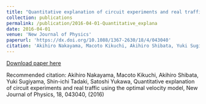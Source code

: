 ```yaml
---
title: "Quantitative explanation of circuit experiments and real traffic using the optimal velocity model"
collection: publications
permalink: /publication/2016-04-01-Quantitative_explana
date: 2016-04-01
venue: 'New Journal of Physics'
paperurl: 'https://dx.doi.org/10.1088/1367-2630/18/4/043040'
citation: 'Akihiro Nakayama, Macoto Kikuchi, Akihiro Shibata, Yuki Sugiyama, Shin-ichi Tadaki, Satoshi Yukawa, Quantitative explanation of circuit experiments and real traffic using the optimal velocity model, New Journal of Physics,  <bf>18</bf>, 043040, (2016)'
---
```


<a href='https://dx.doi.org/10.1088/1367-2630/18/4/043040'>Download paper here</a>

Recommended citation: Akihiro Nakayama, Macoto Kikuchi, Akihiro Shibata, Yuki Sugiyama, Shin-ichi Tadaki, Satoshi Yukawa, Quantitative explanation of circuit experiments and real traffic using the optimal velocity model, New Journal of Physics,  <bf>18</bf>, 043040, (2016)